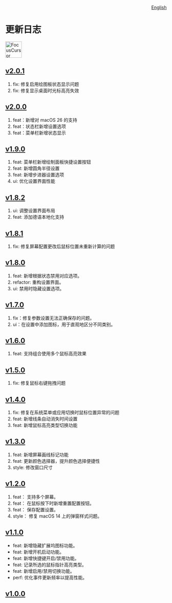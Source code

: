 <p align="right">
  <a href="./CHANGELOG.md">English</a>
</p>
<!--rehype:style=float: right; bottom: -36px; position: relative;-->

更新日志
===

<a target="_blank" href="https://apps.apple.com/app/6743495172" title="FocusCursor for macOS">
<img alt="FocusCursor AppStore" src="https://jaywcjlove.github.io/sb/download/macos.svg" height="51">
</a>

## [v2.0.1](https://github.com/jaywcjlove/focus-cursor/releases/tag/v2.0.1)

1. fix: 修复启用绘图板状态显示问题
2. fix: 修复显示桌面时光标高亮失效

## [v2.0.0](https://github.com/jaywcjlove/focus-cursor/releases/tag/v2.0.0)

1. feat：新增对 macOS 26 的支持
2. feat：状态栏新增设置选项
3. feat：菜单栏新增状态显示

## [v1.9.0](https://github.com/jaywcjlove/focus-cursor/releases/tag/v1.9.0)

1. feat: 菜单栏新增绘制面板快捷设置按钮
2. feat: 新增圆角半径设置
3. feat: 新增步进器设置选项
4. ui: 优化设置界面性能

## [v1.8.2](https://github.com/jaywcjlove/focus-cursor/releases/tag/v1.8.2)

1. ui: 调整设置界面布局
2. feat: 添加德语本地化支持

## [v1.8.1](https://github.com/jaywcjlove/focus-cursor/releases/tag/v1.8.1)

1. fix: 修复屏幕配置更改后鼠标位置未重新计算的问题

## [v1.8.0](https://github.com/jaywcjlove/focus-cursor/releases/tag/v1.8.0)
 
1. feat: 新增根据状态禁用对应选项。
2. refactor: 重构设置界面。
3. ui: 禁用时隐藏设置选项。

## [v1.7.0](https://github.com/jaywcjlove/focus-cursor/releases/tag/v1.7.0)

1. fix：修复参数设置无法正确保存的问题。
2. ui：在设置中添加图标，用于直观地区分不同类别。

## [v1.6.0](https://github.com/jaywcjlove/focus-cursor/releases/tag/v1.6.0)

1. feat: 支持组合使用多个鼠标高亮效果

## [v1.5.0](https://github.com/jaywcjlove/focus-cursor/releases/tag/v1.5.0)

1. fix: 修复鼠标右键拖拽问题

## [v1.4.0](https://github.com/jaywcjlove/focus-cursor/releases/tag/v1.4.0)

1. fix: 修复在系统菜单或应用切换时鼠标位置异常的问题  
2. feat: 新增线条自动消失时间设置  
3. feat: 新增鼠标高亮类型切换功能

## [v1.3.0](https://github.com/jaywcjlove/focus-cursor/releases/tag/v1.3.0)

1. feat: 新增屏幕画线标记功能
2. feat: 更新颜色选择器，提升颜色选择便捷性
3. style: 修改窗口尺寸

## [v1.2.0](https://github.com/jaywcjlove/focus-cursor/releases/tag/v1.2.0)

1. feat： 支持多个屏幕。
2. feat： 在鼠标按下时新增重置配置按钮。
3. feat： 保存配置设置。
4. style： 修复 macOS 14 上的弹窗样式问题。

## [v1.1.0](https://github.com/jaywcjlove/focus-cursor/releases/tag/v1.1.0)

- feat: 新增隐藏扩展坞图标功能。
- feat: 新增开机启动功能。
- feat: 新增快捷键开启/禁用功能。
- feat: 记录所选的鼠标指针高亮类型。
- feat: 新增启用/禁用切换功能。
- perf: 优化事件更新频率以提高性能。

## [v1.0.0](https://github.com/jaywcjlove/focus-cursor/releases/tag/v1.0.0)

